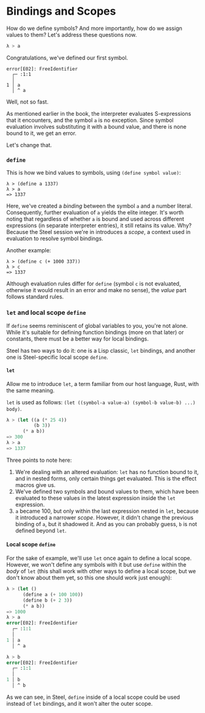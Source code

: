 # Bindings and Scopes

How do we define symbols? And more importantly, how do we assign values to them? Let's address these
questions now.

```lisp
λ > a
```

Congratulations, we've defined our first symbol.

```
error[E02]: FreeIdentifier
  ┌─ :1:1
  │
1 │ a
  │ ^ a
```

Well, not so fast.

As mentioned earlier in the book, the interpreter evaluates S-expressions that it encounters, and
the symbol `a` is no exception. Since symbol evaluation involves substituting it with a bound value,
and there is none bound to it, we get an error.

Let's change that.

### `define`

This is how we bind values to symbols, using `(define symbol value)`:

```
λ > (define a 1337)
λ > a
=> 1337
```

Here, we've created a _binding_ between the symbol `a` and a number literal. Consequently, further
evaluation of `a` yields the elite integer. It's worth noting that regardless of whether `a` is
bound and used across different expressions (in separate interpreter entries), it still retains its
value. Why? Because the Steel session we're in introduces a _scope_, a context used in evaluation to
resolve symbol bindings.

Another example:

```
λ > (define c (+ 1000 337))
λ > c
=> 1337
```

Although evaluation rules differ for `define` (symbol `c` is not evaluated, otherwise it would
result in an error and make no sense), the _value_ part follows standard rules.

### `let` and local scope `define`

If `define` seems reminiscent of global variables to you, you're not alone. While it's suitable for
defining function bindings (more on that later) or constants, there must be a better way for local
bindings.

Steel has two ways to do it: one is a Lisp classic, `let` bindings, and another one is
Steel-specific local scope `define`.

#### `let`

Allow me to introduce `let`, a term familiar from our host language, Rust, with the same meaning.

`let` is used as follows: `(let ((symbol-a value-a) (symbol-b value-b) ...) body)`.

```lisp
λ > (let ((a (* 25 4))
          (b 3))
      (* a b))
=> 300
λ > a
=> 1337
```

Three points to note here:
1. We're dealing with an altered evaluation: `let` has no function bound to it, and in nested forms,
only certain things get evaluated. This is the effect macros give us.
2. We've defined two symbols and bound values to them, which have been evaluated to these values in
the latest expression inside the `let` expression.
3. `a` became 100, but only within the last expression nested in `let`, because it introduced a
narrower _scope_. However, it didn't change the previous binding of `a`, but it shadowed it. And as
you can probably guess, `b` is not defined beyond `let`.

#### Local scope `define`

For the sake of example, we'll use `let` once again to define a local scope. However, we won't
define any symbols with it but use `define` within the _body_ of `let` (this shall work with
other ways to define a local scope, but we don't know about them yet, so this one should work just
enough):

```lisp
λ > (let ()
      (define a (+ 100 100))
      (define b (+ 2 3))
      (* a b))
=> 1000
λ > a
error[E02]: FreeIdentifier
  ┌─ :1:1
  │
1 │ a
  │ ^ a

λ > b
error[E02]: FreeIdentifier
  ┌─ :1:1
  │
1 │ b
  │ ^ b
```

As we can see, in Steel, `define` inside of a local scope could be used instead of `let` bindings,
and it won't alter the outer scope.

